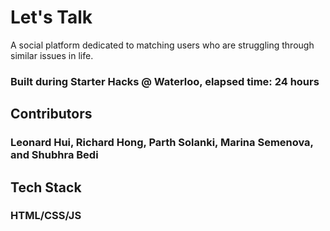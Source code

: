 # Let's Talk

A social platform dedicated to matching users who are struggling through similar issues in life.

### Built during Starter Hacks @ Waterloo, elapsed time: 24 hours

## Contributors
### Leonard Hui, Richard Hong, Parth Solanki, Marina Semenova, and Shubhra Bedi

## Tech Stack
### HTML/CSS/JS
